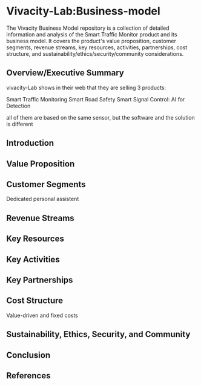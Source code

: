 # Vivacity-Lab:Business-model
The Vivacity Business Model repository is a collection of detailed information and analysis of the Smart Traffic Monitor product and its business model. It covers the product's value proposition, customer segments, revenue streams, key resources, activities, partnerships, cost structure, and sustainability/ethics/security/community considerations. 
## Overview/Executive Summary
vivacity-Lab  shows in their web that they are selling 3 products: 

Smart Traffic Monitoring
Smart Road Safety
Smart Signal Control: AI for Detection

all of them are based on the same sensor, but the software and the solution is different
## Introduction

## Value Proposition

## Customer Segments
Dedicated personal assistent 


## Revenue Streams

## Key Resources

## Key Activities

## Key Partnerships

## Cost Structure
Value-driven and fixed costs 

## Sustainability, Ethics, Security, and Community

## Conclusion

## References
